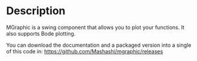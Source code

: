 # Description

MGraphic is a swing component that allows you to plot your functions. It also supports Bode plotting.

You can download the documentation and a packaged version into a single of this code in:
https://github.com/Mashashi/mgraphic/releases
